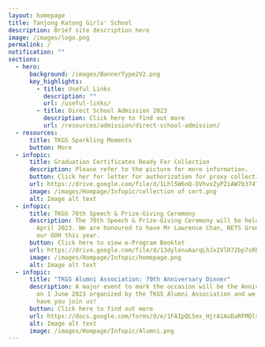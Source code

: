 ```yaml
---
layout: homepage
title: Tanjong Katong Girls' School
description: Brief site description here
image: /images/logo.png
permalink: /
notification: ""
sections:
  - hero:
      background: /images/BannerType2V2.png
      key_highlights:
        - title: Useful Links
          description: ""
          url: /useful-links/
        - title: Direct School Admission 2023
          description: Click here to find out more
          url: /resources/admission/direct-school-admission/
  - resources:
      title: TKGS Sparkling Moments
      button: More
  - infopic:
      title: Graduation Certificates Ready For Collection
      description: Please refer to the picture for more information.
      button: Click her for letter for authorization for proxy collection
      url: https://drive.google.com/file/d/1Lhl5W6nQ-DVhvxZyPZiAW7b374T8fr7-/view?usp=sharing
      image: /images/Hompage/Infopic/collection of cert.png
      alt: Image alt text
  - infopic:
      title: TKGS 70th Speech & Prize-Giving Ceremony
      description: The 70th Speech & Prize-Giving Ceremony will be held from 13 to 15
        April 2023. We are honoured to have Mr Lawrence Chan, NETS Group CEO, as
        our GOH this year.
      button: Click here to view e-Program Booklet
      url: https://drive.google.com/file/d/13dylenuAarqLhJxIVlR72bp7sRhC_t-d/view?usp=share_link
      image: /images/Hompage/Infopic/homepage.png
      alt: Image alt text
  - infopic:
      title: "TKGS Alumni Association: 70th Anniversary Dinner"
      description: A major event to mark the occasion will be the Anniversary Dinner
        on 1 June 2023 organized by the TKGS Alumni Association and we love to
        have you join us!
      button: Click here to find out more
      url: https://docs.google.com/forms/d/e/1FAIpQLSex_HjrA1AoDaRFMQlsEpoIfJHnG9GDZVeL-xPDe2TLJ8eH-w/viewform
      alt: Image alt text
      image: /images/Hompage/Infopic/Alumni.png
---
```

